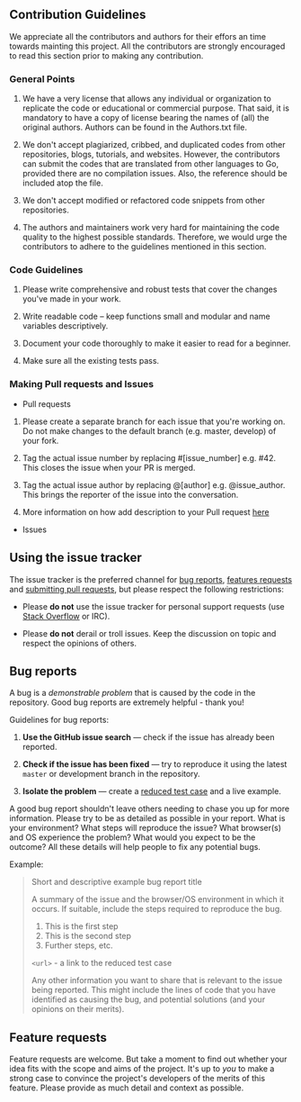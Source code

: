 ## Contribution Guidelines

We appreciate all the contributors and authors for their effors an time towards mainting this project. All the contributors are strongly encouraged to read this section prior to making any contribution. 

### General Points

1. We have a very license that allows any individual or organization to replicate the code or educational or commercial purpose. That said, it is mandatory to have a copy of license bearing the names of (all) the original authors. Authors can be found in the Authors.txt file.

2. We don't accept plagiarized, cribbed, and duplicated codes from other repositories, blogs, tutorials, and websites. However, the contributors can submit the codes that are translated from other languages to Go, provided there are no compilation issues. Also, the reference should be included atop the file. 

3. We don't accept modified or refactored code snippets from other repositories. 

4. The authors and maintainers work very hard for maintaining the code quality to the highest possible standards. Therefore, we would urge the contributors to adhere to the guidelines mentioned in this section. 

### Code Guidelines

1. Please write comprehensive and robust tests that cover the changes you've made in your work.

2. Write readable code – keep functions small and modular and name variables descriptively.

3. Document your code thoroughly to make it easier to read for a beginner. 

4. Make sure all the existing tests pass.

### Making Pull requests and Issues

* Pull requests

1. Please create a separate branch for each issue that you're working on. Do not make changes to the default branch (e.g. master, develop) of your fork.

2. Tag the actual issue number by replacing #[issue_number] e.g. #42. This closes the issue when your PR is merged. 

3. Tag the actual issue author by replacing @[author] e.g. @issue_author. This brings the reporter of the issue into the conversation. 

4. More information on how add description to your Pull request [here](https://opensource.creativecommons.org/contributing-code/pr-guidelines/populated_pr.png)

* Issues

## Using the issue tracker

The issue tracker is the preferred channel for [bug reports](#bugs),
[features requests](#features) and [submitting pull
requests](#pull-requests), but please respect the following restrictions:

* Please **do not** use the issue tracker for personal support requests (use
  [Stack Overflow](http://stackoverflow.com) or IRC).

* Please **do not** derail or troll issues. Keep the discussion on topic and
  respect the opinions of others.


<a name="bugs"></a>

## Bug reports

A bug is a _demonstrable problem_ that is caused by the code in the repository.
Good bug reports are extremely helpful - thank you!

Guidelines for bug reports:

1. **Use the GitHub issue search** &mdash; check if the issue has already been
   reported.

2. **Check if the issue has been fixed** &mdash; try to reproduce it using the
   latest `master` or development branch in the repository.

3. **Isolate the problem** &mdash; create a [reduced test
   case](http://css-tricks.com/reduced-test-cases/) and a live example.

A good bug report shouldn't leave others needing to chase you up for more
information. Please try to be as detailed as possible in your report. What is
your environment? What steps will reproduce the issue? What browser(s) and OS
experience the problem? What would you expect to be the outcome? All these
details will help people to fix any potential bugs.

Example:

> Short and descriptive example bug report title
>
> A summary of the issue and the browser/OS environment in which it occurs. If
> suitable, include the steps required to reproduce the bug.
>
> 1. This is the first step
> 2. This is the second step
> 3. Further steps, etc.
>
> `<url>` - a link to the reduced test case
>
> Any other information you want to share that is relevant to the issue being
> reported. This might include the lines of code that you have identified as
> causing the bug, and potential solutions (and your opinions on their
> merits).


<a name="features"></a>
## Feature requests

Feature requests are welcome. But take a moment to find out whether your idea
fits with the scope and aims of the project. It's up to *you* to make a strong
case to convince the project's developers of the merits of this feature. Please
provide as much detail and context as possible.